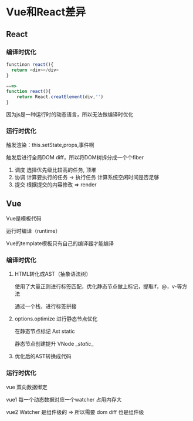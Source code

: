 # Vue和React差异

## React 

### 编译时优化

```js
functinon react(){
  return <div></div>   
}

===>
function react(){
    return React.creatElement(div,'')
}
```

因为js是一种运行时的动态语言，所以无法做编译时优化

### 运行时优化

触发渲染：this.setState,props,事件啊

触发后进行全局DOM diff，所以将DOM树拆分成一个个fiber

1. 调度 选择优先级比较高的任务, 顶堆
2. 协调 计算要执行的任务 -> 执行任务  计算系统空闲时间是否足够
3. 提交 根据提交的内容修改 => render

## Vue

Vue是模板代码

运行时编译（runtime）

Vue的template模板只有自己的编译器才能编译

### 编译时优化

1. HTML转化成AST（抽象语法树）

   使用了大量正则进行标签匹配，优化静态节点做上标记，提取if，@，v-等方法

   通过一个栈，进行标签拼接

2. options.optimize 进行静态节点优化

   在静态节点标记	Ast static

   静态节点创建提升 VNode \__static__

3. 优化后的AST转换成代码

   

### 运行时优化

vue 双向数据绑定

vue1 每一个动态数据对应一个watcher 占用内存大

vue2  Watcher 是组件级的 => 所以需要 dom diff  也是组件级

